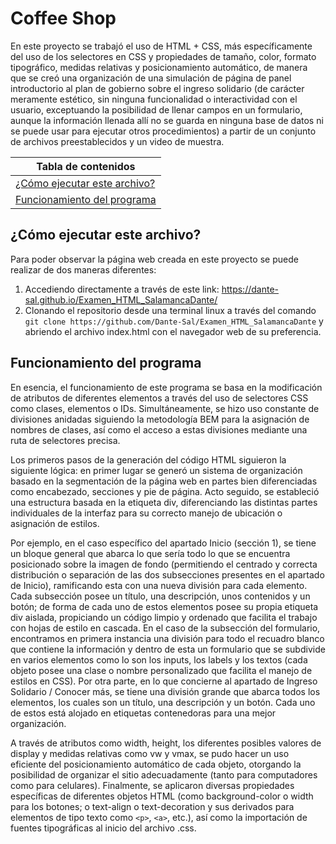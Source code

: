 # Coffee Shop

En este proyecto se trabajó el uso de HTML + CSS, más específicamente del uso de los selectores en CSS y propiedades de tamaño, color, formato tipográfico, medidas relativas y posicionamiento automático, de manera que se creó una organización de una simulación de página de panel introductorio al plan de gobierno sobre el ingreso solidario (de carácter meramente estético, sin ninguna funcionalidad o interactividad con el usuario, exceptuando la posibilidad de llenar campos en un formulario, aunque la información llenada allí no se guarda en ninguna base de datos ni se puede usar para ejecutar otros procedimientos) a partir de un conjunto de archivos preestablecidos y un video de muestra.

|Tabla de contenidos|
|--|
|[¿Cómo ejecutar este archivo?](#Ejecucion)|
|[Funcionamiento del programa](#Funcionamiento)|

<a name="Ejecucion"></a>

## ¿Cómo ejecutar este archivo?

Para poder observar la página web creada en este proyecto se puede realizar de dos maneras diferentes:

1. Accediendo directamente a través de este link: https://dante-sal.github.io/Examen_HTML_SalamancaDante/
2. Clonando el repositorio desde una terminal linux a través del comando `git clone https://github.com/Dante-Sal/Examen_HTML_SalamancaDante` y abriendo el archivo index.html con el navegador web de su preferencia.

<a name="Funcionamiento"></a>

## Funcionamiento del programa

En esencia, el funcionamiento de este programa se basa en la modificación de atributos de diferentes elementos a través del uso de selectores CSS como clases, elementos o IDs. Simultáneamente, se hizo uso constante de divisiones anidadas siguiendo la metodología BEM para la asignación de nombres de clases, así como el acceso a estas divisiones mediante una ruta de selectores precisa.

Los primeros pasos de la generación del código HTML siguieron la siguiente lógica: en primer lugar se generó un sistema de organización basado en la segmentación de la página web en partes bien diferenciadas como encabezado, secciones y pie de página. Acto seguido, se estableció una estructura basada en la etiqueta div, diferenciando las distintas partes individuales de la interfaz para su correcto manejo de ubicación o asignación de estilos.

Por ejemplo, en el caso específico del apartado Inicio (sección 1), se tiene un bloque general que abarca lo que sería todo lo que se encuentra posicionado sobre la imagen de fondo (permitiendo el centrado y correcta distribución o separación de las dos subsecciones presentes en el apartado de Inicio), ramificando esta con una nueva división para cada elemento. Cada subsección posee un título, una descripción, unos contenidos y un botón; de forma de cada uno de estos elementos posee su propia etiqueta div aislada, propiciando un código limpio y ordenado que facilita el trabajo con hojas de estilo en cascada. En el caso de la subsección del formulario, encontramos en primera instancia una división para todo el recuadro blanco que contiene la información y dentro de esta un formulario que se subdivide en varios elementos como lo son los inputs, los labels y los textos (cada objeto posee una clase o nombre personalizado que facilita el manejo de estilos en CSS). Por otra parte, en lo que concierne al apartado de Ingreso Solidario / Conocer más, se tiene una división grande que abarca todos los elementos, los cuales son un título, una descripción y un botón. Cada uno de estos está alojado en etiquetas contenedoras para una mejor organización.

A través de atributos como width, height, los diferentes posibles valores de display y medidas relativas como vw y vmax, se pudo hacer un uso eficiente del posicionamiento automático de cada objeto, otorgando la posibilidad de organizar el sitio adecuadamente (tanto para computadores como para celulares). Finalmente, se aplicaron diversas propiedades específicas de diferentes objetos HTML (como background-color o width para los botones; o text-align o text-decoration y sus derivados para elementos de tipo texto como `<p>`, `<a>`, etc.), así como la importación de fuentes tipográficas al inicio del archivo .css.
